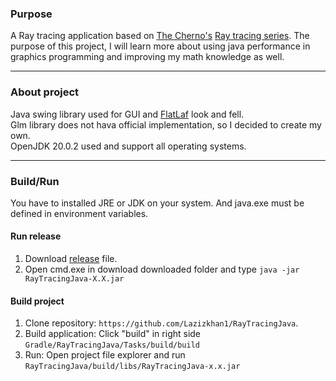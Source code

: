 ### Purpose
A Ray tracing application based on [The Cherno's](https://github.com/TheCherno) [Ray tracing series](https://www.youtube.com/playlist?list=PLlrATfBNZ98edc5GshdBtREv5asFW3yXl). 
The purpose of this project, I will learn more about using java performance in graphics programming and improving my math knowledge as well.
___

### About project
Java swing library used for GUI and [FlatLaf](https://www.formdev.com/flatlaf/) look and fell. <br/>
Glm library does not hava official implementation, so I decided to create my own. <br/>
OpenJDK 20.0.2 used and support all operating systems.

___

### Build/Run

You have to installed JRE or JDK on your system. And java.exe must be defined in environment variables.

#### Run release
1. Download [release](https://github.com/Lazizkhan1/RayTracingJava/releases) file.
2. Open cmd.exe in download downloaded folder and type  `java -jar RayTracingJava-X.X.jar`

#### Build project
1. Clone repository: `https://github.com/Lazizkhan1/RayTracingJava`.
2. Build application: Click "build" in right side `Gradle/RayTracingJava/Tasks/build/build`
3. Run: Open project file explorer and run `RayTracingJava/build/libs/RayTracingJava-x.x.jar`
